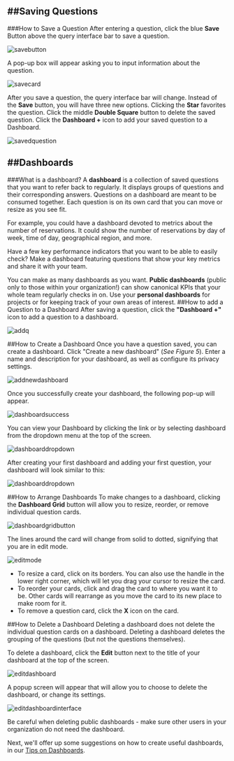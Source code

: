 
##Saving Questions
---
###How to Save a Question
After entering a question, click the blue **Save** Button above the query interface bar to save a question.  

![savebutton](images/SaveButton.png)

A pop-up box will appear asking you to input information about the question. 

![savecard](images/SaveCard.png)


After you save a question, the query interface bar will change.  Instead of the **Save** button, you will have three new options.  Clicking the **Star** favorites the question.  Click the middle **Double Square** button to delete the saved question.  Click the **Dashboard +** icon to add your saved question to a Dashboard.  

![savedquestion](images/SavedQuestion.png)

##Dashboards
---
###What is a dashboard?
A **dashboard** is a collection of saved questions that you want to refer back to regularly.  It displays groups of questions and their corresponding answers.  Questions on a dashboard are meant to be consumed together.  Each question is on its own card that you can move or resize as you see fit.  

For example, you could have a dashboard devoted to metrics about the number of reservations.  It could show the number of reservations by day of week, time of day, geographical region, and more.  

Have a few key performance indicators that you want to be able to easily check?  Make a dashboard featuring questions that show your key metrics and share it with your team.  

You can make as many dashboards as you want.  **Public dashboards** (public only to those within your organization!) can show canonical KPIs that your whole team regularly checks in on.  Use your **personal dashboards** for projects or for keeping track of your own areas of interest.
##How to add a Question to a Dashboard
After saving a question, click the **"Dashboard +"** icon to add a question to a dashboard. 

![addq](images/AddQ.png)

##How to Create a Dashboard
Once you have a question saved, you can create a dashboard.  Click "Create a new dashboard" (*See Figure 5*).  Enter a name and description for your dashboard, as well as configure its privacy settings.  

![addnewdashboard](images/Addnewdashboard.png)

Once you successfully create your dashboard, the following pop-up will appear.  

![dashboardsuccess](images/DashboardSuccess.png)

You can view your Dashboard by clicking the link or by selecting dashboard from the dropdown menu at the top of the screen.  

![dashboarddropdown](images/DashboardDropdown.png)

After creating your first dashboard and adding your first question, your dashboard will look similar to this: 

![dashboarddropdown](images/DashboardDropdown.png)

##How to Arrange Dashboards
To make changes to a dashboard, clicking the **Dashboard Grid** button will allow you to resize, reorder, or remove individual question cards. 

![dashboardgridbutton](images/DashboardGridButton.png)

The lines around the card will change from solid to dotted, signifying that you are in edit mode.  

![editmode](images/EditMode.png)

* To resize a card, click on its borders.  You can also use the handle in the lower right corner, which will let you drag your cursor to resize the card.  
* To reorder your cards, click and drag the card to where you want it to be.  Other cards will rearrange as you move the card to its new place to make room for it.  
* To remove a question card, click the **X** icon on the card.  

##How to Delete a Dashboard
Deleting a dashboard does not delete the individual question cards on a dashboard.  Deleting a dashboard deletes the grouping of the questions (but not the questions themselves).  

To delete a dashboard, click the **Edit** button next to the title of your dashboard at the top of the screen.  

![editdashboard](images/EditDashboard.png)

A popup screen will appear that will allow you to choose to delete the dashboard, or change its settings.  

![editdashboardinterface](images/EditDashboardInterface.png)

Be careful when deleting public dashboards - make sure other users in your organization do not need the dashboard.


Next, we'll offer up some suggestions on how to create useful dashboards, in our [Tips on Dashboards](05-dashboard-tips.md).